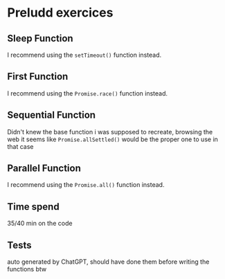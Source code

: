 # Preludd exercices


## Sleep Function
I recommend using the `setTimeout()` function instead.

## First Function
I recommend using the `Promise.race()` function instead.

## Sequential Function
Didn't knew the base function i was supposed to recreate, browsing the web it seems like `Promise.allSettled()` would be the proper one to use in that case

## Parallel Function
I recommend using the `Promise.all()` function instead.

## Time spend
35/40 min on the code

## Tests
auto generated by ChatGPT, should have done them before writing the functions btw